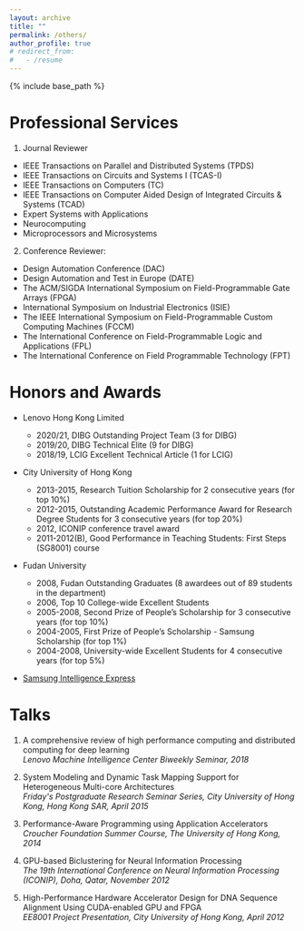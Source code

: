```yaml
---
layout: archive
title: ""
permalink: /others/
author_profile: true
# redirect_from:
#   - /resume
---
```


{% include base_path %}
  
Professional Services
======
1. Journal Reviewer  
* IEEE Transactions on Parallel and Distributed Systems (TPDS)  
* IEEE Transactions on Circuits and Systems I (TCAS-I)  
* IEEE Transactions on Computers (TC)  
* IEEE Transactions on Computer Aided Design of Integrated Circuits & Systems (TCAD)  
* Expert Systems with Applications  
* Neurocomputing  
* Microprocessors and Microsystems  

2. Conference Reviewer:
* Design Automation Conference (DAC)  
* Design Automation and Test in Europe (DATE)  
* The ACM/SIGDA International Symposium on Field-Programmable Gate Arrays (FPGA)  
* International Symposium on Industrial Electronics (ISIE)  
* The IEEE International Symposium on Field-Programmable Custom Computing Machines (FCCM)  
* The International Conference on Field-Programmable Logic and Applications (FPL)  
* The International Conference on Field Programmable Technology (FPT)  


Honors and Awards
======

* Lenovo Hong Kong Limited
  * 2020/21, DIBG Outstanding Project Team (3 for DIBG)
  * 2019/20, DIBG Technical Elite (9 for DIBG)
  * 2018/19, LCIG Excellent Technical Article (1 for LCIG)

* City University of Hong Kong
  * 2013-2015, Research Tuition Scholarship for 2 consecutive years (for top 10%)
  * 2012-2015, Outstanding Academic Performance Award for Research Degree Students for 3 consecutive years (for top 20%)
  * 2012, ICONIP conference travel award
  * 2011-2012(B), Good Performance in Teaching Students: First Steps (SG8001) course

* Fudan University
  * 2008, Fudan Outstanding Graduates (8 awardees out of 89 students in the department)
  * 2006, Top 10 College-wide Excellent Students
  * 2005-2008, Second Prize of People’s Scholarship for 3 consecutive years (for top 10%)
  * 2004-2005, First Prize of People’s Scholarship - Samsung Scholarship (for top 1%)
  * 2004-2008, University-wide Excellent Students for 4 consecutive years (for top 5%)

* [Samsung Intelligence Express](https://news.cctv.com/program/sxzlkc/20031021/100285.shtml)


Talks
======

1. A comprehensive review of high performance computing and distributed computing for deep learning  
*Lenovo Machine Intelligence Center Biweekly Seminar, 2018*

2. System Modeling and Dynamic Task Mapping Support for Heterogeneous Multi-core Architectures  
*Friday's Postgraduate Research Seminar Series, City University of Hong Kong, Hong Kong SAR, April 2015*

3. Performance-Aware Programming using Application Accelerators  
*Croucher Foundation Summer Course, The University of Hong Kong, 2014*

4. GPU-based Biclustering for Neural Information Processing  
*The 19th International Conference on Neural Information Processing (ICONIP), Doha, Qatar, November 2012*

5. High-Performance Hardware Accelerator Design for DNA Sequence Alignment Using CUDA-enabled GPU and FPGA  
*EE8001 Project Presentation, City University of Hong Kong, April 2012*
